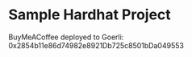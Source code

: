 # Sample Hardhat Project

BuyMeACoffee deployed to Goerli: 0x2854b11e86d74982e8921Db725c8501bDa049553
